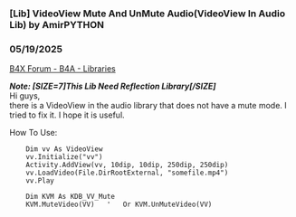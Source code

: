### [Lib] VideoView Mute And UnMute Audio(VideoView In Audio Lib) by AmirPYTHON
### 05/19/2025
[B4X Forum - B4A - Libraries](https://www.b4x.com/android/forum/threads/167060/)

***Note: [SIZE=7]This Lib Need Reflection Library[/SIZE]***  
Hi guys,  
 there is a VideoView in the audio library that does not have a mute mode. I tried to fix it. I hope it is useful.  
  
  
How To Use:  
  
  

```B4X
    Dim vv As VideoView  
    vv.Initialize("vv")  
    Activity.AddView(vv, 10dip, 10dip, 250dip, 250dip)  
    vv.LoadVideo(File.DirRootExternal, "somefile.mp4")  
    vv.Play  
      
    Dim KVM As KDB_VV_Mute  
    KVM.MuteVideo(VV)   '   Or KVM.UnMuteVideo(VV)
```